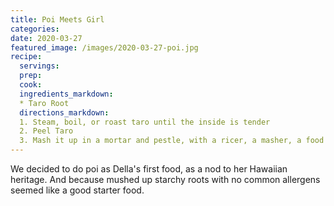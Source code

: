 ```yaml
---
title: Poi Meets Girl
categories:
date: 2020-03-27
featured_image: /images/2020-03-27-poi.jpg
recipe:
  servings:
  prep:
  cook:
  ingredients_markdown:
  * Taro Root
  directions_markdown:
  1. Steam, boil, or roast taro until the inside is tender
  2. Peel Taro
  3. Mash it up in a mortar and pestle, with a ricer, a masher, a food processor, a food mill, or a blender
---
```

We decided to do poi as Della's first food, as a nod to her Hawaiian heritage. And because mushed up starchy roots with no common allergens seemed like a good starter food.
